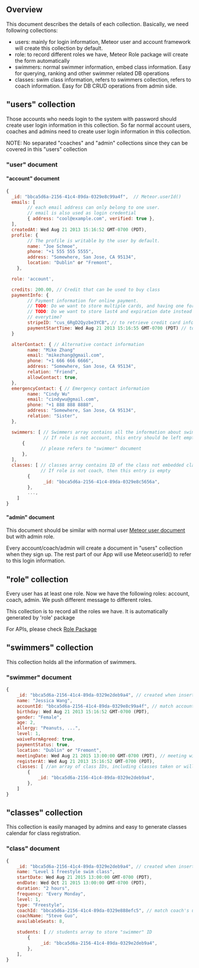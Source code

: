 ## Overview
This document describes the details of each collection. Basically, we need following collections:

* users: mainly for login information, Meteor user and account framework will create this collection by default.
* role: to record different roles we have, Meteor Role package will create the form automatically
* swimmers: normal swimmer information, embed class information. Easy for querying, ranking and other swimmer related DB
 operations
* classes: swim class information, refers to swimmers collection, refers to coach information. Easy for DB CRUD
operations from admin side.

## "users" collection
Those accounts who needs login to the system with password should create user login information in this collection.
So far normal account users, coaches and admins need to create user login information in this collection.

NOTE: No separated "coaches" and "admin" collections since they can be covered in this "users" collection

### "user" document

#### "account" document
```javascript
{
  _id: "bbca5d6a-2156-41c4-89da-0329e8c99a4f",  // Meteor.userId()
  emails: [
        // each email address can only belong to one user.
        // email is also used as login credential
        { address: "cool@example.com", verified: true },
  ],
  createdAt: Wed Aug 21 2013 15:16:52 GMT-0700 (PDT),
  profile: {
        // The profile is writable by the user by default.
        name: "Joe Schmoe",
        phone: "+1 555 555 5555",
        address: "Somewhere, San Jose, CA 95134",
        location: "Dublin" or "Fremont",
    },

  role: 'account',

  credits: 200.00, // Credit that can be used to buy class
  paymentInfo: {
        // Payment information for online payment.
        // TODO: Do we want to store multiple cards, and having one for default card?
        // TODO: Do we want to store last4 and expiration date instead of retrieving the information from stripe
        // everytime?
        stripeID: "cus_6RgD2Qyzbe3YCB"，// to retrieve credit card information and payment history
        paymentStartTime: Wed Aug 21 2013 15:16:55 GMT-0700 (PDT) // to maintain 15 minutes rule
  }

  alterContact: { // Alternative contact information
        name: "Mike Zhang"
        email: "mikezhang@gmail.com",
        phone: "+1 666 666 6666",
        address: "Somewhere, San Jose, CA 95134",
        relation: "Friend",
        allowContact: true,
  },
  emergencyContact: { // Emergency contact information
        name: "Cindy Wu"
        email: "cindywu@gmail.com",
        phone: "+1 888 888 8888",
        address: "Somewhere, San Jose, CA 95134",
        relation: "Sister",
  },

  swimmers: [ // Swimmers array contains all the information about swimmers
              // If role is not account, this entry should be left empty
      {
             // please refers to "swimmer" document
      },
  ],
  classes: [ // classes array contains ID of the class not embedded class document here.
             // If role is not coach, then this entry is empty
        {
              _id: "bbca5d6a-2156-41c4-89da-0329e8c5656a",
        },
        ...,
    ]
}
```

#### "admin" document
This document should be similar with normal user [Meteor user document](http://docs.meteor.com/#/full/meteor_users) but
with admin role.

Every account/coach/admin will create a document in "users" collection when they sign up. The rest part of our App will
use Meteor.userId() to refer to this login information.

## "role" collection
Every user has at least one role. Now we have the following roles: account, coach, admin. We push different message to
different roles.

This collection is to record all the roles we have. It is automatically generated by 'role' package

For APIs, please check [Role Package](https://atmospherejs.com/alanning/roles)

## "swimmers" collection
This collection holds all the information of swimmers.

### "swimmer" document
```javascript
{
    _id: "bbca5d6a-2156-41c4-89da-0329e2deb9a4", // created when insert a new swimmer into "swimmers" collection
    name: "Jessica Wang",
    accountId: "bbca5d6a-2156-41c4-89da-0329e8c99a4f", // match account's user ID
    birthday: Wed Aug 21 2013 15:16:52 GMT-0700 (PDT), 
    gender: "Female",
    age: 2,
    allergy: "Peanuts, ...",
    level: 1,
    waiveFormAgreed: true,
    paymentStatus: true,
    location: "Dublin" or "Fremont",
    meetingDate: Wed Aug 21 2015 13:00:00 GMT-0700 (PDT), // meeting with coach
    registerAt: Wed Aug 21 2013 15:16:52 GMT-0700 (PDT),
    classes: [ //an array of class IDs, including classes taken or will take, one swimmer can attend multiple classes
        {
            _id: "bbca5d6a-2156-41c4-89da-0329e2deb9a4",
        },
    ]
}
```

## "classes" collection
This collection is easily managed by admins and easy to generate classes calendar for class registration.

### "class" document
```javascript
{
    _id: "bbca5d6a-2156-41c4-89da-0329e2deb9a4", // created when insert a new "class" document into "classes" collection
    name: "Level 1 freestyle swim class",
    startDate: Wed Aug 21 2015 13:00:00 GMT-0700 (PDT),
    endDate: Wed Oct 21 2015 13:00:00 GMT-0700 (PDT),
    duration: "2 hours",
    frequency: "Every Monday",
    level: 1,
    type: "Freestyle",
    coachId: "bbca5d6a-2156-41c4-89da-0329e888efc5", // match coach's user ID
    coachName: "Steve Guo",
    availableSeats: 8,

    students: [ // students array to store "swimmer" ID
        {
             _id: "bbca5d6a-2156-41c4-89da-0329e2deb9a4",
        },
    ],
}
```